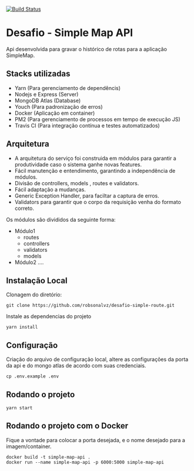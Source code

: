 [![Build Status](https://travis-ci.org/robsonalvz/simple-map-api.svg?branch=master)](https://travis-ci.org/robsonalvz/simple-map-api)

# Desafio - Simple Map API

Api desenvolvida para gravar o histórico de rotas para a aplicação SimpleMap.

## Stacks utilizadas
- Yarn (Para gerenciamento de dependêncis)
- Nodejs e Express (Server)
- MongoDB Atlas (Database)
- Youch (Para padronização de erros)
- Docker (Aplicação em container)
- PM2 (Para gerenciamento de processos em tempo de execução JS)
- Travis CI (Para integração contínua e testes automatizados)

## Arquitetura
- A arquitetura do serviço foi construida em módulos para garantir a produtividade caso o sistema ganhe novas features. 
- Fácil manutenção e entendimento, garantindo a independência de módulos.
- Divisão de controllers, models , routes e validators.
- Fácil adaptação a mudanças.
- Generic Exception Handler, para faciltar a captura de erros.
- Validators para garantir que o corpo da requisição venha do formato correto.

Os módulos são divididos da seguinte forma:
- Módulo1
    - routes
    - controllers
    - validators
    - models
- Módulo2
    ....

## Instalação Local

Clonagem do diretório:
```
git clone https://github.com/robsonalvz/desafio-simple-route.git
```

Instale as dependencias do projeto
```
yarn install
```

## Configuração

Criação do arquivo de configuração local, altere as configurações da porta da api e do mongo atlas de acordo com suas credenciais.
```
cp .env.example .env
```

## Rodando o projeto
```
yarn start
```

## Rodando o projeto com o Docker

Fique a vontade para colocar a porta desejada,  e o nome desejado para a imagem/container.
```
docker build -t simple-map-api .
docker run --name simple-map-api -p 6000:5000 simple-map-api
```